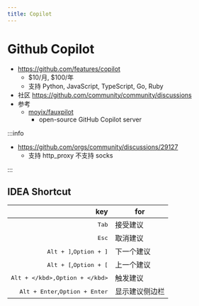 ```yaml
---
title: Copilot
---
```


# Github Copilot

- https://github.com/features/copilot
  - $10/月, $100/年
  - 支持 Python, JavaScript, TypeScript, Go, Ruby
- 社区 https://github.com/community/community/discussions
- 参考
  - [moyix/fauxpilot](https://github.com/moyix/fauxpilot)
    - open-source GitHub Copilot server

:::info

- https://github.com/orgs/community/discussions/29127
  - 支持 http_proxy 不支持 socks

:::

## IDEA Shortcut

|                                              key | for            |
| -----------------------------------------------: | -------------- |
|                                   <kbd>Tab</kbd> | 接受建议       |
|                                   <kbd>Esc</kbd> | 取消建议       |
|         <kbd>Alt + ]</kbd>,<kbd>Option + ]</kbd> | 下一个建议     |
|         <kbd>Alt + [</kbd>,<kbd>Option + [</kbd> | 上一个建议     |
|         <kbd>Alt + \</kbd>,<kbd>Option + \</kbd> | 触发建议       |
| <kbd>Alt + Enter</kbd>,<kbd>Option + Enter</kbd> | 显示建议侧边栏 |
